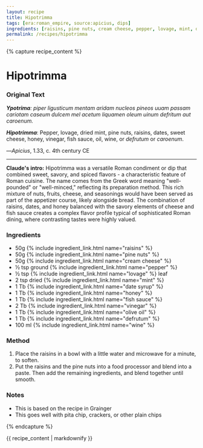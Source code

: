 ```yaml
---
layout: recipe
title: Hipotrimma
tags: [era:roman_empire, source:apicius, dips]
ingredients: [raisins, pine nuts, cream cheese, pepper, lovage, mint, date syrup, honey, fish sauce, vinegar, olive oil, defrutum, wine]
permalink: /recipes/hipotrimma
---
```


{% capture recipe_content %}
# Hipotrimma

### Original Text
***Ypotrima**: piper ligusticum mentam aridam nucleos pineos uuam passam cariotam caseum dulcem mel acetum liquamen oleum uinum defritum aut caroenum.*

***Hipotrimma***: Pepper, lovage, dried mint, pine nuts, raisins, dates, sweet cheese, honey, vinegar, fish sauce, oil, wine, or *defrutum* or *caroenum*.

—*Apicius*, 1.33, c. 4th century CE

___

**Claude's intro:** Hipotrimma was a versatile Roman condiment or dip that combined sweet, savory, and spiced flavors - a characteristic feature of Roman cuisine. The name comes from the Greek word meaning "well-pounded" or "well-minced," reflecting its preparation method. This rich mixture of nuts, fruits, cheese, and seasonings would have been served as part of the appetizer course, likely alongside bread. The combination of raisins, dates, and honey balanced with the savory elements of cheese and fish sauce creates a complex flavor profile typical of sophisticated Roman dining, where contrasting tastes were highly valued.

### Ingredients
- 50g {% include ingredient_link.html name="raisins" %}
- 50g {% include ingredient_link.html name="pine nuts" %}
- 50g {% include ingredient_link.html name="cream cheese" %}
- ½ tsp ground {% include ingredient_link.html name="pepper" %}
- ½ tsp {% include ingredient_link.html name="lovage" %} leaf
- 2 tsp dried {% include ingredient_link.html name="mint" %}
- 1 Tb {% include ingredient_link.html name="date syrup" %}
- 1 Tb {% include ingredient_link.html name="honey" %}
- 1 Tb {% include ingredient_link.html name="fish sauce" %}
- 2 Tb {% include ingredient_link.html name="vinegar" %}
- 1 Tb {% include ingredient_link.html name="olive oil" %}
- 1 Tb {% include ingredient_link.html name="defrutum" %}
- 100 ml {% include ingredient_link.html name="wine" %}

### Method
1. Place the raisins in a bowl with a little water and microwave for a minute, to soften.
2. Put the raisins and the pine nuts into a food processor and blend into a paste. Then add the remaining ingredients, and blend together until smooth.

### Notes
- This is based on the recipe in Grainger
- This goes well with pita chip, crackers, or other plain chips

{% endcapture %}

{{ recipe_content | markdownify }} 